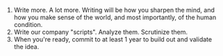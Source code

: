 1. Write more. A lot more. Writing will be how you sharpen the mind, and how you make sense of the world, and most importantly, of the human condition.
2. Write our company "scripts". Analyze them. Scrutinize them.
3. When you're ready, commit to at least 1 year to build out and validate the idea.